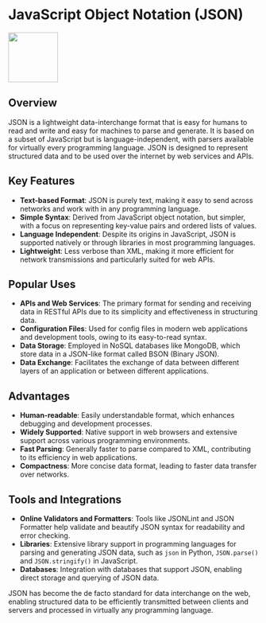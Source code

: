 # JavaScript Object Notation (JSON)

<img src="https://assets-global.website-files.com/5aa7081220a301f2a3644f3b/5f493b167e5dc864a0265b30_json-logo.png" height="100">

## Overview

JSON is a lightweight data-interchange format that is easy for humans to read and write and easy for machines to parse and generate. It is based on a subset of JavaScript but is language-independent, with parsers available for virtually every programming language. JSON is designed to represent structured data and to be used over the internet by web services and APIs.

## Key Features

- **Text-based Format**: JSON is purely text, making it easy to send across networks and work with in any programming language.
- **Simple Syntax**: Derived from JavaScript object notation, but simpler, with a focus on representing key-value pairs and ordered lists of values.
- **Language Independent**: Despite its origins in JavaScript, JSON is supported natively or through libraries in most programming languages.
- **Lightweight**: Less verbose than XML, making it more efficient for network transmissions and particularly suited for web APIs.

## Popular Uses

- **APIs and Web Services**: The primary format for sending and receiving data in RESTful APIs due to its simplicity and effectiveness in structuring data.
- **Configuration Files**: Used for config files in modern web applications and development tools, owing to its easy-to-read syntax.
- **Data Storage**: Employed in NoSQL databases like MongoDB, which store data in a JSON-like format called BSON (Binary JSON).
- **Data Exchange**: Facilitates the exchange of data between different layers of an application or between different applications.

## Advantages

- **Human-readable**: Easily understandable format, which enhances debugging and development processes.
- **Widely Supported**: Native support in web browsers and extensive support across various programming environments.
- **Fast Parsing**: Generally faster to parse compared to XML, contributing to its efficiency in web applications.
- **Compactness**: More concise data format, leading to faster data transfer over networks.

## Tools and Integrations

- **Online Validators and Formatters**: Tools like JSONLint and JSON Formatter help validate and beautify JSON syntax for readability and error checking.
- **Libraries**: Extensive library support in programming languages for parsing and generating JSON data, such as `json` in Python, `JSON.parse()` and `JSON.stringify()` in JavaScript.
- **Databases**: Integration with databases that support JSON, enabling direct storage and querying of JSON data.

JSON has become the de facto standard for data interchange on the web, enabling structured data to be efficiently transmitted between clients and servers and processed in virtually any programming language.
